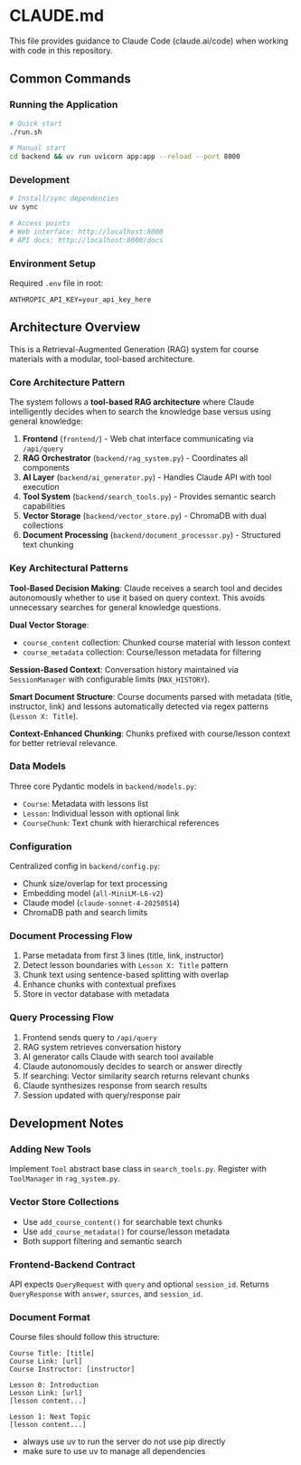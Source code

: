 # CLAUDE.md

This file provides guidance to Claude Code (claude.ai/code) when working with code in this repository.

## Common Commands

### Running the Application
```bash
# Quick start
./run.sh

# Manual start
cd backend && uv run uvicorn app:app --reload --port 8000
```

### Development
```bash
# Install/sync dependencies
uv sync

# Access points
# Web interface: http://localhost:8000
# API docs: http://localhost:8000/docs
```

### Environment Setup
Required `.env` file in root:
```
ANTHROPIC_API_KEY=your_api_key_here
```

## Architecture Overview

This is a Retrieval-Augmented Generation (RAG) system for course materials with a modular, tool-based architecture.

### Core Architecture Pattern

The system follows a **tool-based RAG architecture** where Claude intelligently decides when to search the knowledge base versus using general knowledge:

1. **Frontend** (`frontend/`) - Web chat interface communicating via `/api/query`
2. **RAG Orchestrator** (`backend/rag_system.py`) - Coordinates all components
3. **AI Layer** (`backend/ai_generator.py`) - Handles Claude API with tool execution
4. **Tool System** (`backend/search_tools.py`) - Provides semantic search capabilities
5. **Vector Storage** (`backend/vector_store.py`) - ChromaDB with dual collections
6. **Document Processing** (`backend/document_processor.py`) - Structured text chunking

### Key Architectural Patterns

**Tool-Based Decision Making**: Claude receives a search tool and decides autonomously whether to use it based on query context. This avoids unnecessary searches for general knowledge questions.

**Dual Vector Storage**: 
- `course_content` collection: Chunked course material with lesson context
- `course_metadata` collection: Course/lesson metadata for filtering

**Session-Based Context**: Conversation history maintained via `SessionManager` with configurable limits (`MAX_HISTORY`).

**Smart Document Structure**: Course documents parsed with metadata (title, instructor, link) and lessons automatically detected via regex patterns (`Lesson X: Title`).

**Context-Enhanced Chunking**: Chunks prefixed with course/lesson context for better retrieval relevance.

### Data Models

Three core Pydantic models in `backend/models.py`:
- `Course`: Metadata with lessons list
- `Lesson`: Individual lesson with optional link
- `CourseChunk`: Text chunk with hierarchical references

### Configuration

Centralized config in `backend/config.py`:
- Chunk size/overlap for text processing
- Embedding model (`all-MiniLM-L6-v2`)
- Claude model (`claude-sonnet-4-20250514`) 
- ChromaDB path and search limits

### Document Processing Flow

1. Parse metadata from first 3 lines (title, link, instructor)
2. Detect lesson boundaries with `Lesson X: Title` pattern
3. Chunk text using sentence-based splitting with overlap
4. Enhance chunks with contextual prefixes
5. Store in vector database with metadata

### Query Processing Flow

1. Frontend sends query to `/api/query`
2. RAG system retrieves conversation history
3. AI generator calls Claude with search tool available
4. Claude autonomously decides to search or answer directly
5. If searching: Vector similarity search returns relevant chunks
6. Claude synthesizes response from search results
7. Session updated with query/response pair

## Development Notes

### Adding New Tools
Implement `Tool` abstract base class in `search_tools.py`. Register with `ToolManager` in `rag_system.py`.

### Vector Store Collections
- Use `add_course_content()` for searchable text chunks
- Use `add_course_metadata()` for course/lesson metadata
- Both support filtering and semantic search

### Frontend-Backend Contract
API expects `QueryRequest` with `query` and optional `session_id`. Returns `QueryResponse` with `answer`, `sources`, and `session_id`.

### Document Format
Course files should follow this structure:
```
Course Title: [title]
Course Link: [url] 
Course Instructor: [instructor]

Lesson 0: Introduction
Lesson Link: [url]
[lesson content...]

Lesson 1: Next Topic
[lesson content...]
```
- always use uv to run the server do not use pip directly
- make sure to use uv to manage all dependencies